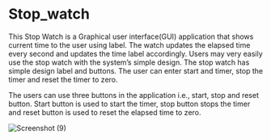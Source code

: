 # Stop_watch

This Stop Watch is a Graphical user interface(GUI) application that shows current time to the user using label. 
The watch updates the elapsed time every second and updates the time label accordingly. 
Users may very easily use the stop watch with the system’s simple design. 
The stop watch has simple design label and buttons. 
The user can enter start and timer, stop the timer and reset the timer to zero.

The users can use three buttons in the application i.e., start, stop and reset button. 
Start button is used to start the timer, stop button stops the timer and reset button is used to reset the elapsed time to zero.

![Screenshot (9)](https://github.com/sri123sri/Stop_watch/assets/108825778/e29856e0-1950-4965-9de2-7c0296dfb683)
